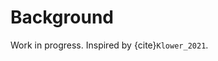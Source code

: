# Background

Work in progress. Inspired by {cite}`Klower_2021`.

```{bibliography} references.bib
```
